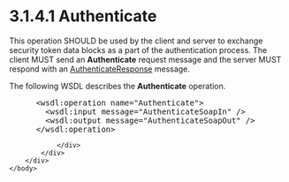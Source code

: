 <html dir="LTR" xmlns:mshelp="http://msdn.microsoft.com/mshelp" xmlns:ddue="http://ddue.schemas.microsoft.com/authoring/2003/5" xmlns:xlink="http://www.w3.org/1999/xlink" xmlns:tool="http://www.microsoft.com/tooltip">
    <head>
        <meta http-equiv="Content-Type" content="text/html; CHARSET=utf-8"></meta>
        <meta name="save" content="history"></meta>
        <title>3.1.4.1 Authenticate</title>
        <xml>
            <mshelp:toctitle title="3.1.4.1 Authenticate"></mshelp:toctitle>
            <mshelp:rltitle title="[MS-SSAS]: Authenticate"></mshelp:rltitle>
            <mshelp:keyword index="A" term="1bd11ffe-2720-45bf-89f1-f28a4a12f143"></mshelp:keyword>
            <mshelp:attr name="DCSext.ContentType" value="open specification"></mshelp:attr>
            <mshelp:attr name="AssetID" value="1bd11ffe-2720-45bf-89f1-f28a4a12f143"></mshelp:attr>
            <mshelp:attr name="TopicType" value="kbRef"></mshelp:attr>
            <mshelp:attr name="DCSext.Title" value="[MS-SSAS]: Authenticate" />
        </xml>
    </head>
    <body>
        <div id="header">
            <h1 class="heading">3.1.4.1 Authenticate</h1>
        </div>
        <div id="mainSection">
            <div id="mainBody">
                <div id="allHistory" class="saveHistory"></div>
                <div id="sectionSection0" class="section" name="collapseableSection">
                    

<p>This operation SHOULD be used by the client and server to
exchange security token data blocks as a part of the authentication process.
The client MUST send an <b>Authenticate</b> request message and the server MUST
respond with an <a href="6ac1aa99-0263-41e2-a9ae-b8019e8802bd.html">AuthenticateResponse</a>
message.</p>

<p>The following WSDL describes the <b>Authenticate</b>
operation.</p>

<dl>
<dd>
<div><pre> &lt;wsdl:operation name=&quot;Authenticate&quot;&gt;
   &lt;wsdl:input message=&quot;AuthenticateSoapIn&quot; /&gt;
   &lt;wsdl:output message=&quot;AuthenticateSoapOut&quot; /&gt;
 &lt;/wsdl:operation&gt;
</pre></div>
</dd></dl>


                </div>
            </div>
        </div>
    </body>
</html>